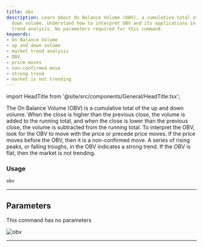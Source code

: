 ```yaml
---
title: obv
description: Learn about On Balance Volume (OBV), a cumulative total of the up and
  down volume. Understand how to interpret OBV and its applications in the market
  trend analysis. No parameters required for this command.
keywords:
- On Balance Volume
- up and down volume
- market trend analysis
- OBV
- price moves
- non-confirmed move
- strong trend
- market is not trending
---
```


import HeadTitle from '@site/src/components/General/HeadTitle.tsx';

<HeadTitle title="obv - Ta - Stocks - Reference | OpenBB Terminal Docs" />

The On Balance Volume (OBV) is a cumulative total of the up and down volume. When the close is higher than the previous close, the volume is added to the running total, and when the close is lower than the previous close, the volume is subtracted from the running total. To interpret the OBV, look for the OBV to move with the price or precede price moves. If the price moves before the OBV, then it is a non-confirmed move. A series of rising peaks, or falling troughs, in the OBV indicates a strong trend. If the OBV is flat, then the market is not trending.

### Usage

```python
obv
```

---

## Parameters

This command has no parameters


![obv](https://user-images.githubusercontent.com/46355364/154311359-edb78587-744f-4e2c-b247-8b9fbf09b01f.png)

---

